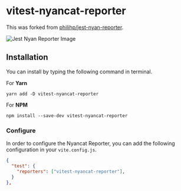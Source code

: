 # vitest-nyancat-reporter

This was forked from [philihp/jest-nyan-reporter](https://github.com/philihp/jest-nyancat-reporter).

![Jest Nyan Reporter Image](https://i.imgur.com/oPawvXV.png)

## Installation

You can install by typing the following command in terminal.

For **Yarn**

```
yarn add -D vitest-nyancat-reporter
```

For **NPM**

```
npm install --save-dev vitest-nyancat-reporter
```

### Configure

In order to configure the Nyancat Reporter, you can add the following configuration in your `vite.config.js`.

```json
{
  "test": {
    "reporters": ["vitest-nyancat-reporter"],
  }
},
```